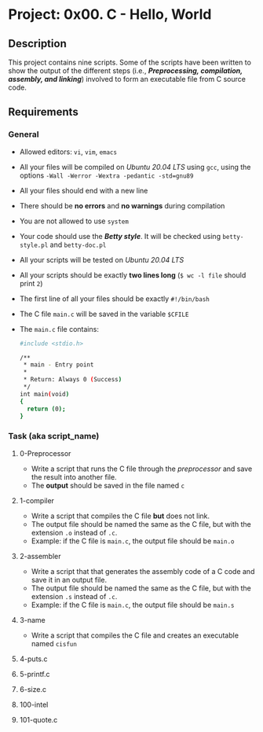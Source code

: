 # Project: 0x00. C - Hello, World

## Description

This project contains nine scripts. Some of the scripts have been written to show the output of the different steps (i.e., ***Preprocessing, compilation, assembly, and linking***) involved to form an executable file from C source code.

## Requirements

### General
* Allowed editors: `vi`, `vim`, `emacs`
* All your files will be compiled on _Ubuntu 20.04 LTS_ using `gcc`, using the options `-Wall -Werror -Wextra -pedantic -std=gnu89`
* All your files should end with a new line
* There should be **no errors** and **no warnings** during compilation
* You are not allowed to use `system`
* Your code should use the ***Betty style***. It will be checked using `betty-style.pl` and `betty-doc.pl`
* All your scripts will be tested on _Ubuntu 20.04 LTS_
* All your scripts should be exactly **two lines long** (`$ wc -l file` should print `2`)
* The first line of all your files should be exactly `#!/bin/bash`
* The C file `main.c` will be saved in the variable `$CFILE`
* The `main.c` file contains:

  ```sh
  #include <stdio.h>

  /**
   * main - Entry point
   *
   * Return: Always 0 (Success)
   */
  int main(void)
  {
    return (0);
  }
  ```
  
### Task (aka script_name)

1. 0-Preprocessor
   * Write a script that runs the C file through the _preprocessor_ and save the result into another file.
   * The **output** should be saved in the file named `c`
2. 1-compiler
   * Write a script that compiles the C file **but** does not link.
   * The output file should be named the same as the C file, but with the extension `.o` instead of `.c`.
   * Example: if the C file is `main.c`, the output file should be `main.o`
3. 2-assembler
   * Write a script that that generates the assembly code of a C code and save it in an output file.
   * The output file should be named the same as the C file, but with the extension `.s` instead of `.c`.
   * Example: if the C file is `main.c`, the output file should be `main.s`  
4. 3-name
   * Write a script that compiles the C file and creates an executable named `cisfun`
5. 4-puts.c

6. 5-printf.c

7. 6-size.c

8. 100-intel

9. 101-quote.c
